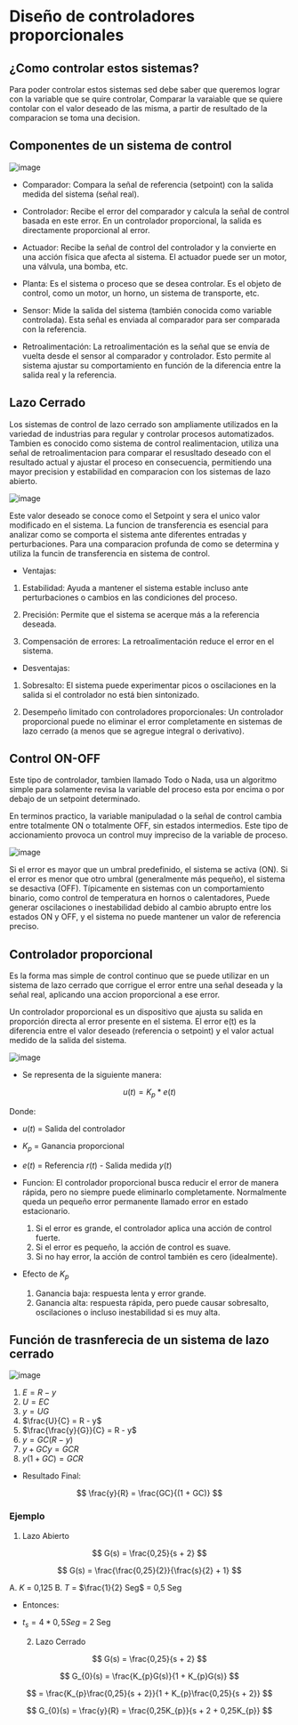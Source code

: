 # Diseño de controladores proporcionales
## ¿Como controlar estos sistemas?

Para poder controlar estos sistemas sed debe saber que queremos lograr con la variable que se quire controlar, Comparar la varaiable que se quiere contolar con el valor deseado de las misma, a partir de resultado de la comparacion se toma una decision.

## Componentes de un sistema de control

![image](https://github.com/user-attachments/assets/039b3340-8b24-4759-9d4d-a6ec7b7cde26)

- Comparador: Compara la señal de referencia (setpoint) con la salida medida del sistema (señal real).

- Controlador: Recibe el error del comparador y calcula la señal de control basada en este error. En un controlador proporcional, la salida es directamente proporcional al error.

- Actuador: Recibe la señal de control del controlador y la convierte en una acción física que afecta al sistema. El actuador puede ser un motor, una válvula, una bomba, etc.

- Planta: Es el sistema o proceso que se desea controlar. Es el objeto de control, como un motor, un horno, un sistema de transporte, etc.

- Sensor: Mide la salida del sistema (también conocida como variable controlada). Esta señal es enviada al comparador para ser comparada con la referencia.

- Retroalimentación: La retroalimentación es la señal que se envía de vuelta desde el sensor al comparador y controlador. Esto permite al sistema ajustar su comportamiento en función de la diferencia entre la salida real y la referencia.

## Lazo Cerrado

Los sistemas de control de lazo cerrado son ampliamente utilizados en la variedad de industrias para regular y controlar procesos automatizados. Tambien es conocido como sistema de control realimentacion, utiliza una señal de retroalimentacion para comparar el resusltado deseado con el resultado actual y ajustar el proceso en consecuencia, permitiendo una mayor precision y estabilidad en comparacion con los sistemas de lazo abierto.

![image](https://github.com/user-attachments/assets/f11fee7a-452d-4064-b02e-3d4649f418d0)

Este valor deseado se conoce como el Setpoint y sera el unico valor modificado en el sistema. La funcion de transferencia es esencial para analizar como se comporta el sistema ante diferentes entradas y perturbaciones. Para una comparacion profunda de como se determina y utiliza la funcin de transferencia en sistema de control.

- Ventajas:

1. Estabilidad: Ayuda a mantener el sistema estable incluso ante perturbaciones o cambios en las condiciones del proceso.

2. Precisión: Permite que el sistema se acerque más a la referencia deseada.

3. Compensación de errores: La retroalimentación reduce el error en el sistema.

- Desventajas:

1. Sobresalto: El sistema puede experimentar picos o oscilaciones en la salida si el controlador no está bien sintonizado.

2. Desempeño limitado con controladores proporcionales: Un controlador proporcional puede no eliminar el error completamente en sistemas de lazo cerrado (a menos que se agregue integral o derivativo).

## Control ON-OFF

Este tipo de controlador, tambien llamado Todo o Nada, usa un algoritmo simple para solamente revisa la variable del proceso esta por encima o por debajo de un setpoint determinado.

En terminos practico, la variable manipuladad o la señal de control cambia entre totalmente ON o totalmente OFF, sin estados intermedios. Este tipo de accionamiento provoca un control muy impreciso de la variable de proceso.

![image](https://github.com/user-attachments/assets/b771b5ff-596a-41df-b832-618541fda12c)

Si el error es mayor que un umbral predefinido, el sistema se activa (ON). Si el error es menor que otro umbral (generalmente más pequeño), el sistema se desactiva (OFF).
Típicamente en sistemas con un comportamiento binario, como control de temperatura en hornos o calentadores, Puede generar oscilaciones o inestabilidad debido al cambio abrupto entre los estados ON y OFF, y el sistema no puede mantener un valor de referencia preciso.

## Controlador proporcional

Es la forma mas simple de control continuo que se puede utilizar en un sistema de lazo cerrado que corrigue el error entre una señal deseada y la señal real, aplicando una accion proporcional a ese error.

Un controlador proporcional es un dispositivo que ajusta su salida en proporción directa al error presente en el sistema.
El error e(t) es la diferencia entre el valor deseado (referencia o setpoint) y el valor actual medido de la salida del sistema.

![image](https://github.com/user-attachments/assets/5460f7ee-3094-479a-9e3d-fa7e9cb0b11e)

- Se representa de la siguiente manera:

$$ u(t) = K_{p} * e(t) $$

Donde:

- $u(t)$ = Salida del controlador
- $K_{p}$ = Ganancia proporcional
- $e(t)$ = Referencia $r(t)$ - Salida medida $y(t)$

- Funcion: El controlador proporcional busca reducir el error de manera rápida, pero no siempre puede eliminarlo completamente. Normalmente queda un pequeño error permanente llamado error en estado estacionario.

  1. Si el error es grande, el controlador aplica una acción de control fuerte.
  2. Si el error es pequeño, la acción de control es suave.
  3. Si no hay error, la acción de control también es cero (idealmente).
 
- Efecto de $K_{p}$
  1. Ganancia baja: respuesta lenta y error grande.
  2. Ganancia alta: respuesta rápida, pero puede causar sobresalto, oscilaciones o incluso inestabilidad si es muy alta.
 
## Función de trasnferecia de un sistema de lazo cerrado

![image](https://github.com/user-attachments/assets/c464c871-ed22-40b1-8d6f-11062373f03e)

1. $E = R - y$
2. $U = EC$
3. $y = UG$
4. $\frac{U}{C} = R - y$
5. $\frac{\frac{y}{G}}{C} = R - y$
6. $y = GC(R - y)$
7. $y + GCy = GCR$
8. $y(1 + GC) = GCR$

- Resultado Final:

$$ \frac{y}{R} = \frac{GC}{(1 + GC)} $$

### Ejemplo 

  1. Lazo Abierto

$$ G(s) = \frac{0,25}{s + 2} $$

$$ G(s) = \frac{\frac{0,25}{2}}{\frac{s}{2} + 1} $$

A. $K$ = 0,125
B. $T$ = $\frac{1}{2} Seg$ = 0,5 Seg

- Entonces:
- $t_{s} = 4 * 0,5 Seg$ = 2 Seg

  2. Lazo Cerrado

$$ G(s) = \frac{0,25}{s + 2} $$

$$ G_{0}(s) = \frac{K_{p}G(s)}{1 + K_{p}G(s)} $$

$$ = \frac{K_{p}\frac{0,25}{s + 2}}{1 + K_{p}\frac{0,25}{s + 2}} $$

$$ G_{0}(s) = \frac{y}{R} = \frac{0,25K_{p}}{s + 2 + 0,25K_{p}} $$


 
